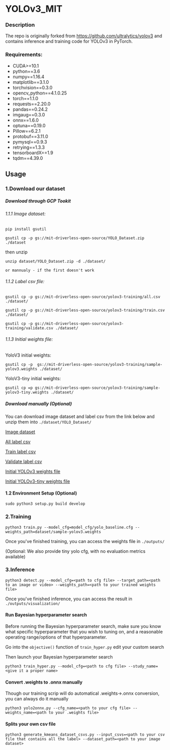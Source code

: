 # YOLOv3_MIT


### Description

The repo is originally forked from https://github.com/ultralytics/yolov3 and contains inference and training code for YOLOv3 in PyTorch.

### Requirements:

* CUDA>=10.1
* python==3.6
* numpy==1.16.4
* matplotlib==3.1.0
* torchvision==0.3.0
* opencv_python==4.1.0.25
* torch==1.1.0
* requests==2.20.0
* pandas==0.24.2
* imgaug==0.3.0
* onnx==1.6.0
* optuna==0.19.0
* Pillow==6.2.1
* protobuf==3.11.0
* pymysql==0.9.3
* retrying==1.3.3
* tensorboardX==1.9
* tqdm==4.39.0

## Usage
### 1.Download our dataset

##### Download through GCP Tookit
###### 1.1.1 Image dataset:
```
pip install gsutil

gsutil cp -p gs://mit-driverless-open-source/YOLO_Dataset.zip ./dataset
```
then unzip 
```
unzip dataset/YOLO_Dataset.zip -d ./dataset/

or mannualy - if the first doesn't work
```
###### 1.1.2 Label csv file:
```
gsutil cp -p gs://mit-driverless-open-source/yolov3-training/all.csv ./dataset/
```
```
gsutil cp -p gs://mit-driverless-open-source/yolov3-training/train.csv ./dataset/
```
```
gsutil cp -p gs://mit-driverless-open-source/yolov3-training/validate.csv ./dataset/
```
###### 1.1.3 Initial weights file:
YoloV3 initial weights:
```
gsutil cp -p  gs://mit-driverless-open-source/yolov3-training/sample-yolov3.weights ./dataset/
```

YoloV3-tiny initial weights:
```
gsutil cp =p gs://mit-driverless-open-source/yolov3-training/sample-yolov3-tiny.weights ./dataset/
```

##### Download manually (Optional)
You can download image dataset and label csv from the link below and unzip them into `./dataset/YOLO_Dataset/` 

[Image dataset](https://storage.cloud.google.com/mit-driverless-open-source/YOLO_Dataset.zip?authuser=1)

[All label csv](https://storage.cloud.google.com/mit-driverless-open-source/yolov3-training/all.csv?authuser=1)

[Train label csv](https://storage.cloud.google.com/mit-driverless-open-source/yolov3-training/train.csv?authuser=1)

[Validate label csv](https://storage.cloud.google.com/mit-driverless-open-source/yolov3-training/validate.csv?authuser=1)

[Initial YOLOv3 weights file](https://storage.cloud.google.com/mit-driverless-open-source/yolov3-training/sample-yolov3.weights?authuser=1)

[Initial YOLOv3-tiny weights file](https://storage.cloud.google.com/mit-driverless-open-source/yolov3-training/sample-yolov3-tiny.weights?authuser=1)

#### 1.2 Environment Setup (Optional)

```
sudo python3 setup.py build develop
```

### 2.Training

```
python3 train.py --model_cfg=model_cfg/yolo_baseline.cfg --weights_path=dataset/sample-yolov3.weights
```

Once you've finished training, you can access the weights file in `./outputs/`

(Optional: We also provide tiny yolo cfg, with no evaluation metrics available)

### 3.Inference

```
python3 detect.py --model_cfg=<path to cfg file> --target_path=<path to an image or video> --weights_path=<path to your trained weights file>
```

Once you've finished inference, you can access the result in `./outputs/visualization/`

#### Run Bayesian hyperparameter search

Before running the Bayesian hyperparameter search, make sure you know what specific hyperparameter that you wish to tuning on, and a reasonable operating range/options of that hyperparameter.

Go into the `objective()` function of `train_hyper.py` edit your custom search

Then launch your Bayesian hyperparameter search
```
python3 train_hyper.py --model_cfg=<path to cfg file> --study_name=<give it a proper name>
```

#### Convert .weights to .onnx manually

Though our training scrip will do automatical .weights->.onnx conversion, you can always do it manually
```
python3 yolo2onnx.py --cfg_name=<path to your cfg file> --weights_name=<path to your .weights file>
```

#### Splits your own csv file 

```
python3 generate_kmeans_dataset_csvs.py --input_csvs=<path to your csv file that contains all the label> --dataset_path=<path to your image dataset>
```


